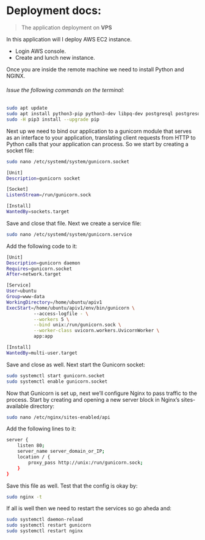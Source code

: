 # Deployment docs:
> The application deployment on **VPS**

In this application will I deploy AWS EC2 instance.

- Login AWS console.
- Create and lunch new instance.

Once you are inside the remote machine we need to install Python and NGINX.

###### Issue the following commands on the terminal:
```bash
sudo apt update
sudo apt install python3-pip python3-dev libpq-dev postgresql postgresql-contrib nginx curl
sudo -H pip3 install --upgrade pip
```
Next up we need to bind our application to a gunicorn module that serves as an interface to your application, translating client requests from HTTP to Python calls that your application can process.
So we start by creating a socket file:
```bash
sudo nano /etc/systemd/system/gunicorn.socket
```
```bash
[Unit]
Description=gunicorn socket

[Socket]
ListenStream=/run/gunicorn.sock

[Install]
WantedBy=sockets.target
```

Save and close that file. Next we create a service file:
```bash
sudo nano /etc/systemd/system/gunicorn.service
```

Add the following code to it:
```bash
[Unit]
Description=gunicorn daemon
Requires=gunicorn.socket
After=network.target

[Service]
User=ubuntu
Group=www-data
WorkingDirectory=/home/ubuntu/apiv1
ExecStart=/home/ubuntu/apiv1/env/bin/gunicorn \
          --access-logfile - \
          --workers 5 \
          --bind unix:/run/gunicorn.sock \
          --worker-class uvicorn.workers.UvicornWorker \
          app:app

[Install]
WantedBy=multi-user.target
```
Save and close as well.
Next start the Gunicorn socket:

```bash
sudo systemctl start gunicorn.socket
sudo systemctl enable gunicorn.socket
```
Now that Gunicorn is set up, next we’ll configure Nginx to pass traffic to the process.
Start by creating and opening a new server block in Nginx’s sites-available directory:

```bash
sudo nano /etc/nginx/sites-enabled/api
```
Add the following lines to it:
```bash
server {
    listen 80;
    server_name server_domain_or_IP;
    location / {
        proxy_pass http://unix:/run/gunicorn.sock;
    }
}
```
Save this file as well. Test that the config is okay by:

```bash
sudo nginx -t
```

If all is well then we need to restart the services so go aheda and:

```bash
sudo systemctl daemon-reload
sudo systemctl restart gunicorn
sudo systemctl restart nginx
```
